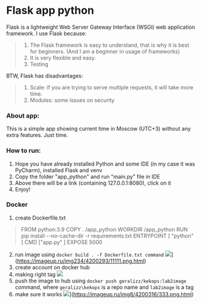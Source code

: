 # Flask app python

Flask is a lightweight Web Server Gateway Interface (WSGI) web application framework.
I use Flask because:
>   1) The Flask framework is easy to understand, that is why it is best for beginners. (And I am a beginner in usage of frameworks)
> 2) It is very flexible and easy.
>  3) Testing 

BTW, Flask has disadvantages: 
> 1) Scale: if you are trying to serve multiple requests, it will take more time.
> 2) Modules: some issues on security

### About app:
This is a simple app showing current time in Moscow (UTC+3) without any extra features. Just time.

### How to run:
1) Hope you have already installed Python and some IDE (in my case it was PyCharm), installed Flask and venv
2) Copy the folder "app_python" and run "main.py" file in IDE
3) Above there will be a link (containing 127.0.0.1:8080), click on it
4) Enjoy!

### Docker
1) create Dockerfile.txt
> FROM python:3.9
> COPY . /app_python
> WORKDIR /app_python
> RUN pip install --no-cache-dir -r requirements.txt
> ENTRYPOINT [ "python" ]
> CMD ["app.py" ]
> EXPOSE 5000

2) run image using `docker build . -f Dockerfile.txt command`
![](https://imageup.ru/img234/4200293/11111.png)](https://imageup.ru/img234/4200293/11111.png.html)
3) create account on docker hub
4) making right tag
![](https://imageup.ru/img299/4200311/2222.png)
5) push the image to hub using `docker push geralizz/kekops:lab2image` command, where `geralizz\kekops` is a repo name and `lab2image` is a tag
6) make sure it works
![](https://imageup.ru/img8/4200316/333.png)](https://imageup.ru/img8/4200316/333.png.html)